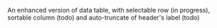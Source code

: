 An enhanced version of data table, with selectable row (in progress), sortable column (todo) and auto-truncate of header's label (todo)
